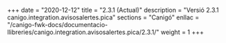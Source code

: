 +++
date        = "2020-12-12"
title       = "2.3.1 (Actual)"
description = "Versió 2.3.1 canigo.integration.avisosalertes.pica"
sections    = "Canigó"
enllac		= "/canigo-fwk-docs/documentacio-llibreries/canigo.integration.avisosalertes.pica/2.3.1/"
weight		= 1
+++
